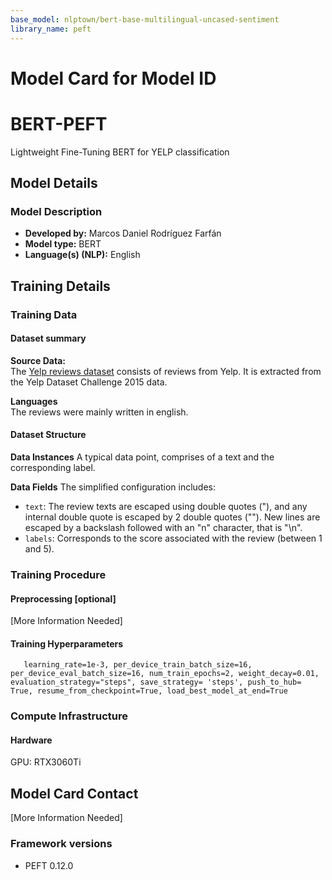 ```yaml
---
base_model: nlptown/bert-base-multilingual-uncased-sentiment
library_name: peft
---
```


# Model Card for Model ID

# BERT-PEFT
Lightweight Fine-Tuning BERT for YELP classification

## Model Details

### Model Description

<!-- Provide a longer summary of what this model is. -->



- **Developed by:** Marcos Daniel Rodríguez Farfán
- **Model type:** BERT
- **Language(s) (NLP):** English


## Training Details

### Training Data
#### **Dataset summary**
**Source Data:**  
The [Yelp reviews dataset](https://huggingface.co/datasets/Yelp/yelp_review_full) consists of reviews from Yelp. It is extracted from the Yelp Dataset Challenge 2015 data.

**Languages**  
The reviews were mainly written in english.

#### **Dataset Structure**

**Data Instances**
A typical data point, comprises of a text and the corresponding label.

**Data Fields**
The simplified configuration includes:

- `text`: The review texts are escaped using double quotes ("), and any internal double quote is escaped by 2 double quotes (""). New lines are escaped by a backslash followed with an "n" character, that is "\n".
- `labels`: Corresponds to the score associated with the review (between 1 and 5).

### Training Procedure

<!-- This relates heavily to the Technical Specifications. Content here should link to that section when it is relevant to the training procedure. -->

#### Preprocessing [optional]

[More Information Needed]


#### Training Hyperparameters
`   learning_rate=1e-3,
    per_device_train_batch_size=16,
    per_device_eval_batch_size=16,
    num_train_epochs=2,
    weight_decay=0.01,
    evaluation_strategy="steps",
    save_strategy= 'steps',
    push_to_hub= True,
    resume_from_checkpoint=True,
    load_best_model_at_end=True`


### Compute Infrastructure

#### Hardware
GPU: RTX3060Ti


## Model Card Contact

[More Information Needed]
### Framework versions

- PEFT 0.12.0
